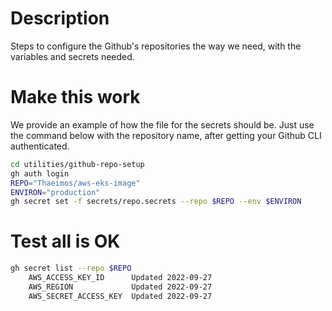 # Description
Steps to configure the Github's repositories the way we need, with the variables and secrets needed.


# Make this work
We provide an example of how the file for the secrets should be. Just use the command below with the repository name, after getting your Github CLI authenticated.

```bash
cd utilities/github-repo-setup
gh auth login
REPO="Thaeimos/aws-eks-image"
ENVIRON="production"
gh secret set -f secrets/repo.secrets --repo $REPO --env $ENVIRON
```

# Test all is OK
```bash
gh secret list --repo $REPO
    AWS_ACCESS_KEY_ID      Updated 2022-09-27
    AWS_REGION             Updated 2022-09-27
    AWS_SECRET_ACCESS_KEY  Updated 2022-09-27
```
